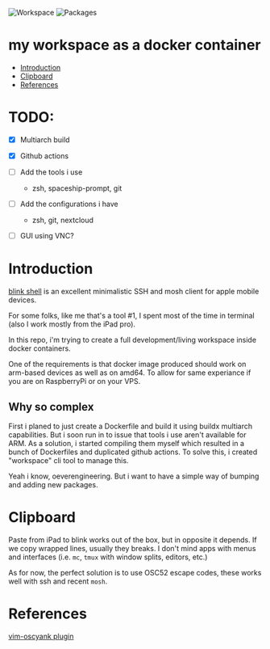 ![Workspace](https://github.com/mentos1386/workspace/workflows/workspace/badge.svg)
![Packages](https://github.com/mentos1386/workspace/workflows/packages/badge.svg)

my workspace as a docker container
==================================

- [Introduction](#introduction)
- [Clipboard](#clipboard)
- [References](#references)

# TODO:

- [x] Multiarch build
- [x] Github actions
- [ ] Add the tools i use
  - zsh, spaceship-prompt, git
- [ ] Add the configurations i have
  - zsh, git, nextcloud
- [ ] GUI using VNC?


# Introduction

[blink shell](https://blink.sh) is an excellent minimalistic SSH and mosh client
for apple mobile devices.

For some folks, like me that's a tool #1, I spent most of the time in terminal
(also I work mostly from the iPad pro).

In this repo, i'm trying to create a full development/living workspace inside docker containers.

One of the requirements is that docker image produced should work on arm-based devices as well as on amd64. To allow for same experiance if you are on RaspberryPi or on your VPS.

## Why so complex

First i planed to just create a Dockerfile and build it using buildx multiarch capabilities.
But i soon run in to issue that tools i use aren't available for ARM.
As a solution, i started compiling them myself which resulted in a bunch of Dockerfiles and
duplicated github actions. To solve this, i created "workspace" cli tool to manage this.

Yeah i know, oeverengineering. But i want to have a simple way of bumping and adding new packages.

# Clipboard

Paste from iPad to blink works out of the box, but in opposite it depends. If we
copy wrapped lines, usually they breaks. I don't mind apps with menus and
interfaces (i.e. `mc`, `tmux` with window splits, editors, etc.)

As for now, the perfect solution is to use OSC52 escape codes, these works well
with ssh and recent `mosh`.

# References

[vim-oscyank plugin](https://github.com/ojroques/vim-oscyank)


